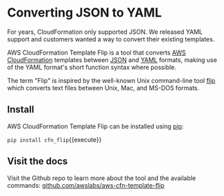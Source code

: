 # Converting JSON to YAML

For years, CloudFormation only supported JSON. We released YAML support and customers wanted a way to convert their existing templates.

AWS CloudFormation Template Flip is a tool that converts [AWS CloudFormation](https://aws.amazon.com/cloudformation/) templates between [JSON](http://json.org/) and [YAML](http://yaml.org) formats, making use of the YAML format's short function syntax where possible.

The term "Flip" is inspired by the well-known Unix command-line tool [flip](https://ccrma.stanford.edu/~craig/utility/flip/) which converts text files between Unix, Mac, and MS-DOS formats.

## Install 

AWS CloudFormation Template Flip can be installed using [pip](https://pip.pypa.io/en/stable/):

`pip install cfn_flip`{{execute}}


## Visit the docs

Visit the Github repo to learn more about the tool and the available commands: [github.com/awslabs/aws-cfn-template-flip](https://github.com/awslabs/aws-cfn-template-flip)
